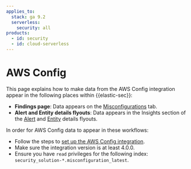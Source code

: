 ```yaml
---
applies_to:
  stack: ga 9.2
  serverless:
    security: all
products:
  - id: security
  - id: cloud-serverless
---
```


# AWS Config

This page explains how to make data from the AWS Config integration appear in the following places within {{elastic-sec}}:

- **Findings page**: Data appears on the [Misconfigurations](/solutions/security/cloud/findings-page.md) tab.
- **Alert and Entity details flyouts**: Data appears in the Insights section of the [Alert](/solutions/security/detect-and-alert/view-detection-alert-details.md#insights-section) and [Entity](/solutions/security/advanced-entity-analytics/view-entity-details.md#insights) details flyouts.


In order for AWS Config data to appear in these workflows:

* Follow the steps to [set up the AWS Config integration](https://docs.elastic.co/en/integrations/aws/config).
* Make sure the integration version is at least 4.0.0.
* Ensure you have `read` privileges for the following index: `security_solution-*.misconfiguration_latest`.